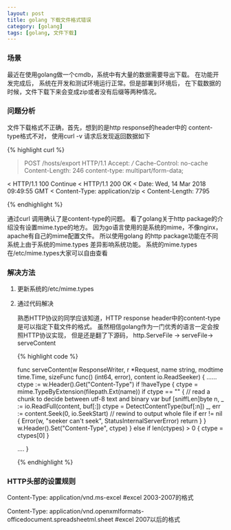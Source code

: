 ```yaml
---
layout: post
title: golang 下载文件格式错误
category: [golang]
tags: [golang, 文件下载]
---
```



### 场景

最近在使用golang做一个cmdb，系统中有大量的数据需要导出下载。
在功能开发完成后， 系统在开发和测试环境运行正常。但是部署到环境后，
在下载数据的时候，文件下载下来会变成zip或者没有后缀等两种情况。

### 问题分析

文件下载格式不正确，首先，想到的是http response的header中的
content-type格式不对， 使用curl -v 请求后发现返回数据如下

{% highlight curl %}
> POST /hosts/export HTTP/1.1
> Accept: */*
> Cache-Control: no-cache
> Content-Length: 246
> content-type: multipart/form-data; 
>
< HTTP/1.1 100 Continue
< HTTP/1.1 200 OK
< Date: Wed, 14 Mar 2018 09:49:55 GMT
< Content-Type: application/zip
< Content-Length: 7795

{% endhighlight %}

通过curl 调用确认了是content-type的问题。
看了golang关于http package的介绍没有设置mime.type的地方。
因为go语言使用的是系统的mime，不像nginx，apache有自己的mime配置文件。 
所以使用golang 的http package功能在不同系统上由于系统的mime.types
差异影响系统功能。 系统的mime.types在/etc/mime.types大家可以自由查看


### 解决方法

1. 更新系统的/etc/mime.types

2. 通过代码解决
 
   熟悉HTTP协议的同学应该知道，HTTP response header中的content-type
   是可以指定下载文件的格式。
   虽然相信golang作为一门优秀的语言一定会按照HTTP协议实现，
   但是还是翻了下源码，
   http.ServeFile -> serveFile-> serveContent
   
   {% highlight code %}

   func serveContent(w ResponseWriter, r *Request, name string, modtime time.Time, sizeFunc func() (int64, error), content io.ReadSeeker) {
    ...... 
    ctype := w.Header().Get("Content-Type")
   	if !haveType {
   		ctype = mime.TypeByExtension(filepath.Ext(name))
   		if ctype == "" {
   			// read a chunk to decide between utf-8 text and binary
   			var buf [sniffLen]byte
   			n, _ := io.ReadFull(content, buf[:])
   			ctype = DetectContentType(buf[:n])
   			_, err := content.Seek(0, io.SeekStart) // rewind to output whole file
   			if err != nil {
   				Error(w, "seeker can't seek", StatusInternalServerError)
   				return
   			}
   		}
   		w.Header().Set("Content-Type", ctype)
   	} else if len(ctypes) > 0 {
   		ctype = ctypes[0]
   	}
   
     ....
   } 

   {% endhighlight  %}
   
   
### HTTP头部的设置规则
 
 
 
 
 
Content-Type: application/vnd.ms-excel   #excel 2003-2007的格式

Content-Type: application/vnd.openxmlformats-officedocument.spreadsheetml.sheet  #excel 2007以后的格式
 
 
 
